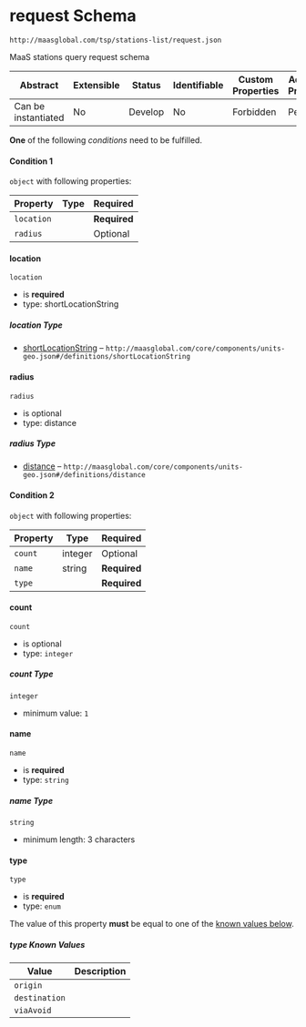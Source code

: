 # request Schema

```
http://maasglobal.com/tsp/stations-list/request.json
```

MaaS stations query request schema

| Abstract            | Extensible | Status  | Identifiable | Custom Properties | Additional Properties | Defined In                                     |
| ------------------- | ---------- | ------- | ------------ | ----------------- | --------------------- | ---------------------------------------------- |
| Can be instantiated | No         | Develop | No           | Forbidden         | Permitted             | [tsp/stations-list/request.json](request.json) |

**One** of the following _conditions_ need to be fulfilled.

#### Condition 1

`object` with following properties:

| Property   | Type | Required     |
| ---------- | ---- | ------------ |
| `location` |      | **Required** |
| `radius`   |      | Optional     |

#### location

`location`

- is **required**
- type: shortLocationString

##### location Type

- [shortLocationString](units-geo.md) –
  `http://maasglobal.com/core/components/units-geo.json#/definitions/shortLocationString`

#### radius

`radius`

- is optional
- type: distance

##### radius Type

- [distance](units-geo.md) – `http://maasglobal.com/core/components/units-geo.json#/definitions/distance`

#### Condition 2

`object` with following properties:

| Property | Type    | Required     |
| -------- | ------- | ------------ |
| `count`  | integer | Optional     |
| `name`   | string  | **Required** |
| `type`   |         | **Required** |

#### count

`count`

- is optional
- type: `integer`

##### count Type

`integer`

- minimum value: `1`

#### name

`name`

- is **required**
- type: `string`

##### name Type

`string`

- minimum length: 3 characters

#### type

`type`

- is **required**
- type: `enum`

The value of this property **must** be equal to one of the [known values below](#-known-values).

##### type Known Values

| Value         | Description |
| ------------- | ----------- |
| `origin`      |             |
| `destination` |             |
| `viaAvoid`    |             |
